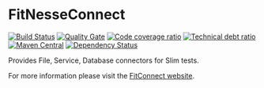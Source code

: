 # FitNesseConnect
[![Build Status](https://travis-ci.org/ZsZs/FitNesseConnect.svg?branch=master)](https://travis-ci.org/ZsZs/FitNesseConnect)
[![Quality Gate](https://sonarqube.com/api/badges/gate?key=com.processpuzzle.fitnesse:fitnesse-connect:development)](https://sonarqube.com/dashboard/index/com.processpuzzle.fitnesse:fitnesse-connect:development) 
[![Code coverage ratio](https://sonarqube.com/api/badges/measure?key=com.processpuzzle.fitnesse:fitnesse-connect:development&metric=coverage)](https://sonarqube.com/dashboard/index/com.processpuzzle.fitnesse:fitnesse-connect:development) 
[![Technical debt ratio](https://sonarqube.com/api/badges/measure?key=com.processpuzzle.fitnesse:fitnesse-connect:development&metric=sqale_debt_ratio)](https://sonarqube.com/dashboard/index/com.processpuzzle.fitnesse:fitnesse-connect:development) 
[![Maven Central](https://maven-badges.herokuapp.com/maven-central/com.processpuzzle.fitnesse/fitnesse-connect/badge.svg?style=flat-square)](https://maven-badges.herokuapp.com/maven-central/com.processpuzzle.fitnesse/fitnesse-connect/)
[![Dependency Status](https://www.versioneye.com/user/projects/5837d091e7cea00045b892ea/badge.svg?style=flat-square)](https://www.versioneye.com/user/projects/5837d091e7cea00045b892ea)

Provides File, Service, Database connectors for Slim tests.

For more information please visit the [FitConnect website](http://fit-connect.processpuzzle.com/).